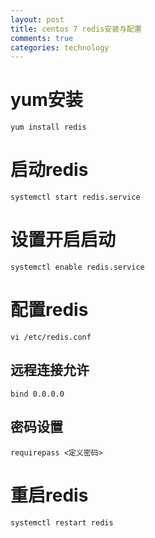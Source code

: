 ```yaml
---
layout: post
title: centos 7 redis安装与配置
comments: true
categories: technology
---
```


# yum安装

    yum install redis
  
# 启动redis

    systemctl start redis.service
    
# 设置开启启动

    systemctl enable redis.service
    
# 配置redis

    vi /etc/redis.conf

## 远程连接允许
    bind 0.0.0.0
    
## 密码设置

    requirepass <定义密码>
    
# 重启redis

    systemctl restart redis